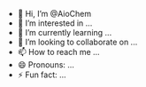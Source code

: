 - 👋 Hi, I’m @AioChem
- 👀 I’m interested in ...
- 🌱 I’m currently learning ...
- 💞️ I’m looking to collaborate on ...
- 📫 How to reach me ...
- 😄 Pronouns: ...
- ⚡ Fun fact: ...

<!---
AioChem/AioChem is a ✨ special ✨ repository because its `README.md` (this file) appears on your GitHub profile.
You can click the Preview link to take a look at your changes.
--->
